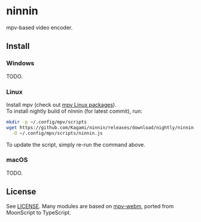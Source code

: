 # ninnin

mpv-based video encoder.

## Install

### Windows

TODO.

### Linux

Install mpv (check out [mpv Linux packages](https://mpv.io/installation/#:~:text=Linux%20packages)).  
To install nightly build of ninnin (for latest commit), run:

```bash
mkdir -p ~/.config/mpv/scripts
wget https://github.com/Kagami/ninnin/releases/download/nightly/ninnin.js \
  -O ~/.config/mpv/scripts/ninnin.js
```

To update the script, simply re-run the command above.

### macOS

TODO.

## License

See [LICENSE](LICENSE). Many modules are based on [mpv-webm](https://github.com/ekisu/mpv-webm), ported from MoonScript to TypeScript.
